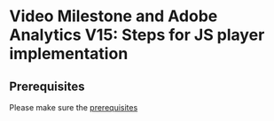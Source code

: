 # Video Milestone and Adobe Analytics V15: Steps for JS player implementation

## Prerequisites

Please make sure the [prerequisites]()